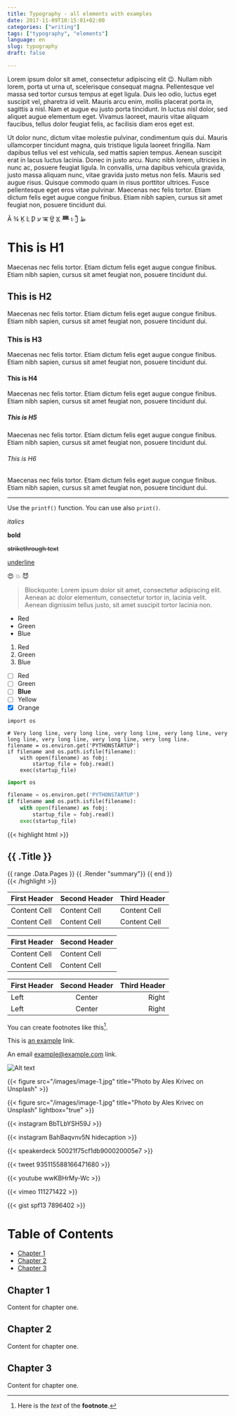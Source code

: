 ```yaml
---
title: Typography - all elements with examples
date: 2017-11-09T10:15:01+02:00
categories: ["writing"]
tags: ["typography", "elements"]
language: en
slug: typography
draft: false

---
```


Lorem ipsum dolor sit amet, consectetur adipiscing elit :wink:. Nullam nibh lorem, porta ut urna ut, scelerisque consequat magna. Pellentesque vel massa sed tortor cursus tempus at eget ligula. Duis leo odio, luctus eget suscipit vel, pharetra id velit. Mauris arcu enim, mollis placerat porta in, sagittis a nisl. Nam et augue eu justo porta tincidunt. In luctus nisl dolor, sed aliquet augue elementum eget. Vivamus laoreet, mauris vitae aliquam faucibus, tellus dolor feugiat felis, ac facilisis diam eros eget est.

Ut dolor nunc, dictum vitae molestie pulvinar, condimentum quis dui. Mauris ullamcorper tincidunt magna, quis tristique ligula laoreet fringilla. Nam dapibus tellus vel est vehicula, sed mattis sapien tempus. Aenean suscipit erat in lacus luctus lacinia. Donec in justo arcu. Nunc nibh lorem, ultricies in nunc ac, posuere feugiat ligula. In convallis, urna dapibus vehicula gravida, justo massa aliquam nunc, vitae gravida justo metus non felis. Mauris sed augue risus. Quisque commodo quam in risus porttitor ultrices. Fusce pellentesque eget eros vitae pulvinar. Maecenas nec felis tortor. Etiam dictum felis eget augue congue finibus. Etiam nibh sapien, cursus sit amet feugiat non, posuere tincidunt dui.

Ã ¾ Ķ Ŀ Ƿ ע ऋ ਉ ጇ ᚙ ឿ ظ

# This is H1

Maecenas nec felis tortor. Etiam dictum felis eget augue congue finibus. Etiam nibh sapien, cursus sit amet feugiat non, posuere tincidunt dui.

## This is H2

Maecenas nec felis tortor. Etiam dictum felis eget augue congue finibus. Etiam nibh sapien, cursus sit amet feugiat non, posuere tincidunt dui.

### This is H3

Maecenas nec felis tortor. Etiam dictum felis eget augue congue finibus. Etiam nibh sapien, cursus sit amet feugiat non, posuere tincidunt dui.

#### This is H4

Maecenas nec felis tortor. Etiam dictum felis eget augue congue finibus. Etiam nibh sapien, cursus sit amet feugiat non, posuere tincidunt dui.

##### This is H5

Maecenas nec felis tortor. Etiam dictum felis eget augue congue finibus. Etiam nibh sapien, cursus sit amet feugiat non, posuere tincidunt dui.

###### This is H6

Maecenas nec felis tortor. Etiam dictum felis eget augue congue finibus. Etiam nibh sapien, cursus sit amet feugiat non, posuere tincidunt dui.

---

Use the `printf()` function. You can use also ```print()```.

*italics*

**bold**

~~strikethrough text~~

<u>underline</u>

:heart_eyes:
:boom:
:smiling_imp:

> Blockquote: Lorem ipsum dolor sit amet, consectetur adipiscing elit. Aenean ac dolor elementum, consectetur tortor in, lacinia velit. Aenean dignissim tellus justo, sit amet suscipit tortor lacinia non.

*   Red
*   Green
*   Blue

1.  Red
2. 	Green
3.	Blue

- [ ] Red
- [ ] Green
- [ ] **Blue**
- [ ] Yellow
- [x] Orange

```
import os

# Very long line, very long line, very long line, very long line, very long line, very long line, very long line, very long line.
filename = os.environ.get('PYTHONSTARTUP')
if filename and os.path.isfile(filename):
    with open(filename) as fobj:
        startup_file = fobj.read()
    exec(startup_file)
```

```python
import os

filename = os.environ.get('PYTHONSTARTUP')
if filename and os.path.isfile(filename):
    with open(filename) as fobj:
        startup_file = fobj.read()
    exec(startup_file)
```

{{< highlight html >}}
<section id="main">
    <div>
        <h1 id="title">{{ .Title }}</h1>
        {{ range .Data.Pages }}
            {{ .Render "summary"}}
        {{ end }}
    </div>
</section>
{{< /highlight >}}

First Header | Second Header | Third Header
------------ | ------------- | ------------
Content Cell | Content Cell  | Content Cell
Content Cell | Content Cell  | Content Cell

| First Header  | Second Header |
| ------------- | ------------- |
| Content Cell  | Content Cell  |
| Content Cell  | Content Cell  |

First Header | Second Header | Third Header
:----------- | :-----------: | -----------:
Left         | Center        | Right
Left         | Center        | Right

You can create footnotes like this[^footnote].

[^footnote]: Here is the *text* of the **footnote**.

This is [an example](http://example.com/ "Title") link.

An email <example@example.com> link.

![Alt text](/images/image-1.jpg "Photo by Ales Krivec on Unsplash")

{{< figure src="/images/image-1.jpg" title="Photo by Ales Krivec on Unsplash" >}}

{{< figure src="/images/image-1.jpg" title="Photo by Ales Krivec on Unsplash" lightbox="true" >}}

{{< instagram BbTLbYSH59J >}}

{{< instagram BahBaqvnv5N hidecaption >}}

{{< speakerdeck 50021f75cf1db900020005e7 >}}

{{< tweet 935115588166471680 >}}

{{< youtube wwKBHrMy-Wc >}}

{{< vimeo 111271422 >}}

{{< gist spf13 7896402 >}}

# Table of Contents
  * [Chapter 1](#chapter-1)
  * [Chapter 2](#chapter-2)
  * [Chapter 3](#chapter-3)

## Chapter 1 <a id="chapter-1"></a>
Content for chapter one.

## Chapter 2 <a id="chapter-2"></a>
Content for chapter one.

## Chapter 3 <a id="chapter-3"></a>
Content for chapter one.
